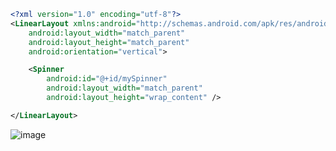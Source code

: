 ```xml
<?xml version="1.0" encoding="utf-8"?>
<LinearLayout xmlns:android="http://schemas.android.com/apk/res/android"
    android:layout_width="match_parent"
    android:layout_height="match_parent"
    android:orientation="vertical">

    <Spinner
        android:id="@+id/mySpinner"
        android:layout_width="match_parent"
        android:layout_height="wrap_content" />

</LinearLayout>
```


![image](https://github.com/user-attachments/assets/30cc507a-5798-4fc7-8d25-5ce4e16ed83e)
